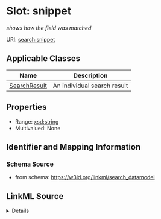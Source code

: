 # Slot: snippet
_shows how the field was matched_


URI: [search:snippet](https://w3id.org/linkml/search_datamodel/snippet)



<!-- no inheritance hierarchy -->




## Applicable Classes

| Name | Description |
| --- | --- |
[SearchResult](SearchResult.md) | An individual search result






## Properties

* Range: [xsd:string](http://www.w3.org/2001/XMLSchema#string)
* Multivalued: None







## Identifier and Mapping Information







### Schema Source


* from schema: https://w3id.org/linkml/search_datamodel




## LinkML Source

<details>
```yaml
name: snippet
description: shows how the field was matched
from_schema: https://w3id.org/linkml/search_datamodel
rank: 1000
alias: snippet
owner: SearchResult
domain_of:
- SearchResult
range: string

```
</details>